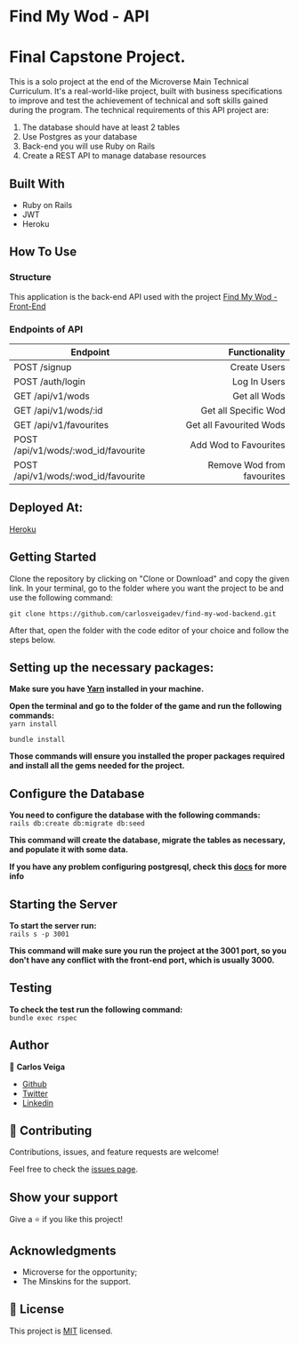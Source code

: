 # **Find My Wod - API** 
# Final Capstone Project.
 
This is a solo project at the end of the Microverse Main Technical Curriculum. It's a real-world-like project, built with business specifications to improve and test the achievement of technical and soft skills gained during the program. The technical requirements of this API project are:

1. The database should have at least 2 tables
2. Use Postgres as your database
3. Back-end you will use Ruby on Rails
4. Create a REST API to manage database resources
 
## **Built With**
 
- Ruby on Rails
- JWT
- Heroku
 
## **How To Use**
 
### **Structure**

This application is the back-end API  used with the project [Find My Wod - Front-End](https://github.com/carlosveigadev/find-my-wod-frontend)

### **Endpoints of API**

| Endpoint                            | Functionality             |
| ---                                 |  ---:                     | 
| POST /signup                        | Create Users              | 
| POST /auth/login                    | Log In Users              | 
| GET  /api/v1/wods                   | Get all Wods              | 
| GET  /api/v1/wods/:id               | Get all Specific Wod      | 
| GET  /api/v1/favourites             | Get all Favourited Wods   |
| POST /api/v1/wods/:wod_id/favourite | Add Wod to Favourites     | 
| POST /api/v1/wods/:wod_id/favourite | Remove Wod from favourites|

## **Deployed At:**
 
[Heroku](https://find-my-wod-api.herokuapp.com/)
 
 
## **Getting Started**
 
Clone the repository by clicking on "Clone or Download" and copy the given link. In your terminal, go to the folder where you want the project to be and use the following command:
 
`git clone https://github.com/carlosveigadev/find-my-wod-backend.git`
 
After that, open the folder with the code editor of your choice and follow the steps below.
 
## **Setting up the necessary packages:**
 
**Make sure you have [Yarn](https://yarnpkg.com/) installed in your machine.**
 
**Open the terminal and go to the folder of the game and run the following commands:** <br>
`yarn install`

`bundle install`
 
**Those commands will ensure you installed the proper packages required and install all the gems needed for the project.**
 
## **Configure the Database**
**You need to configure the database with the following commands:** <br>
`rails db:create db:migrate db:seed` <br>

**This command will create the database, migrate the tables as necessary, and populate it with some data.**

**If you have any problem configuring postgresql, check this [docs](https://www.digitalocean.com/community/tutorials/how-to-use-postgresql-with-your-ruby-on-rails-application-on-ubuntu-18-04) for more info**

## **Starting the Server**
**To start the server run:** <br>
`rails s -p 3001`

**This command will make sure you run the project at the 3001 port, so you don't have any conflict with the front-end port, which is usually 3000.**

## **Testing**
**To check the test run the following command:** <br>
`bundle exec rspec`

 
## **Author**
 
👤 **Carlos Veiga**
 
- [Github](https://github.com/wrakc)
- [Twitter](https://twitter.com/carlosveig)
- [Linkedin](https://linkedin.com/chveiga)
 
## 🤝 **Contributing**
 
Contributions, issues, and feature requests are welcome!
 
Feel free to check the [issues page](https://github.com/carlosveigadev/find-my-wod-backend/issues).
 
## **Show your support**
 
Give a ⭐️ if you like this project!
 
## **Acknowledgments**
 
- Microverse for the opportunity;
- The Minskins for the support.
 
## 📝 **License**
 
This project is [MIT](LICENSE) licensed.
 




